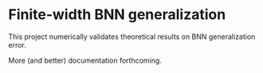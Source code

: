 # Finite-width BNN generalization

This project numerically validates theoretical results on
BNN generalization error.

More (and better) documentation forthcoming.